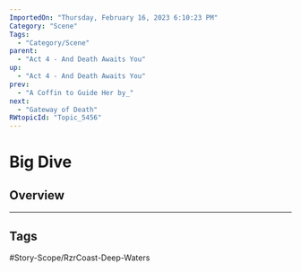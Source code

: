 ```yaml
---
ImportedOn: "Thursday, February 16, 2023 6:10:23 PM"
Category: "Scene"
Tags:
  - "Category/Scene"
parent:
  - "Act 4 - And Death Awaits You"
up:
  - "Act 4 - And Death Awaits You"
prev:
  - "A Coffin to Guide Her by_"
next:
  - "Gateway of Death"
RWtopicId: "Topic_5456"
---
```

# Big Dive
## Overview

---
## Tags
#Story-Scope/RzrCoast-Deep-Waters


